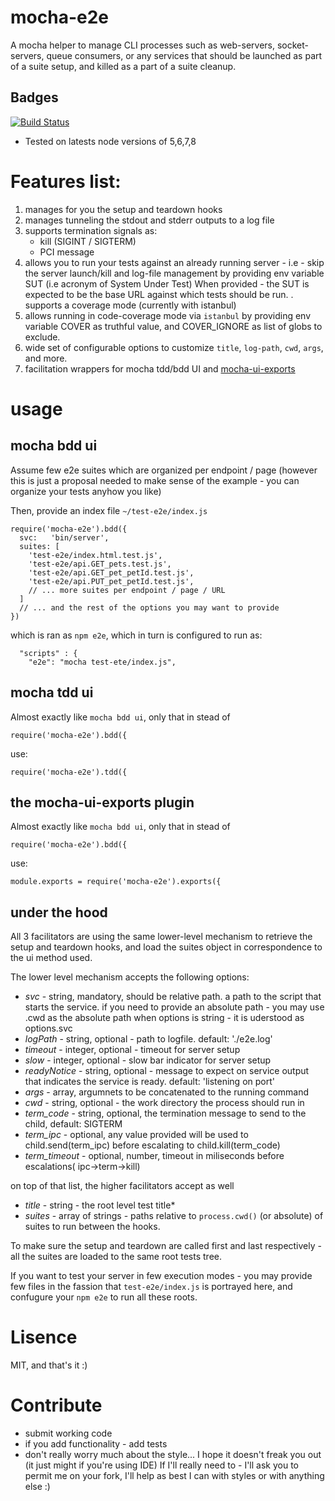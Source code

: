 # mocha-e2e

A mocha helper to manage CLI processes such as web-servers, socket-servers, queue consumers, or any services that should be launched as part of a suite setup, and killed as a part of a suite cleanup.

## Badges
[![Build Status](https://secure.travis-ci.org/osher/mocha-e2e.png?branch=master)](http://travis-ci.org/osher/mocha-e2e)
 - Tested on latests node versions  of 5,6,7,8

# Features list:
1. manages for you the setup and teardown hooks
2. manages tunneling the stdout and stderr outputs to a log file
3. supports termination signals as:
   - kill (SIGINT / SIGTERM)
   - PCI message
4. allows you to run your tests against an already running server - i.e - skip the server launch/kill and log-file management by providing env variable SUT (i.e acronym of System Under Test)
   When provided - the SUT is expected to be the base URL against which tests should be run.
   . supports a coverage mode (currently with istanbul)
5. allows running in code-coverage mode via `istanbul` by providing env variable COVER as truthful value, and COVER_IGNORE as list of globs to exclude.
6. wide set of configurable options to customize `title`, `log-path`, `cwd`, `args`, and more.
7. facilitation wrappers for mocha tdd/bdd UI and [mocha-ui-exports][1]

[1]: https://www.npmjs.com/package/mocha-ui-exports


# usage

## mocha bdd ui

Assume few e2e suites which are organized per endpoint / page  (however this is just a proposal needed to make sense of the example - you can organize your tests anyhow you like)

Then, provide an index file `~/test-e2e/index.js`

```
require('mocha-e2e').bdd({
  svc:   'bin/server',
  suites: [
    'test-e2e/index.html.test.js',
    'test-e2e/api.GET_pets.test.js',
    'test-e2e/api.GET_pet_petId.test.js',
    'test-e2e/api.PUT_pet_petId.test.js',
    // ... more suites per endpoint / page / URL
  ]
  // ... and the rest of the options you may want to provide
})
```

which is ran as `npm e2e`, which in turn is configured to run as:

```
  "scripts" : {
    "e2e": "mocha test-ete/index.js",
```


## mocha tdd ui

Almost exactly like `mocha bdd ui`, only that in stead of 
```
require('mocha-e2e').bdd({
```
use:

```
require('mocha-e2e').tdd({
```


## the mocha-ui-exports plugin

Almost exactly like `mocha bdd ui`, only that in stead of 
```
require('mocha-e2e').bdd({
```
use:
```
module.exports = require('mocha-e2e').exports({
```

## under the hood

All 3 facilitators are using the same lower-level mechanism to retrieve the 
setup and teardown hooks, and load the suites object in correspondence to the
ui method used.

The lower level mechanism accepts the following options:

 - *svc* - string, mandatory, should be relative path. a path to the script that starts the service.
   if you need to provide an absolute path - you may use .cwd  as the absolute path
   when options is string - it is uderstood as options.svc
 - *logPath* - string, optional - path to logfile. default: './e2e.log'
 - *timeout* - integer, optional - timeout for server setup
 - *slow* - integer, optional - slow bar indicator for server setup
 - *readyNotice* - string, optional - message to expect on service output that
   indicates the service is ready. default: 'listening on port'
 - *args* - array, argumnets to be concatenated to the running command
 - *cwd* - string, optional - the work directory the process should run in
 - *term_code* - string, optional, the termination message to send to the child, default: SIGTERM
 - *term_ipc* - optional, any value provided will be used to child.send(term_ipc) before escalating to child.kill(term_code)
 - *term_timeout* - optional, number, timeout in miliseconds before escalations( ipc->term->kill)

on top of that list, the higher facilitators accept as well
 - *title* - string - the root level test title*
 - *suites* - array of strings - paths relative to `process.cwd()` (or absolute) of suites to run between the hooks.


To make sure the setup and teardown are called first and last respectively - all the suites are loaded to the same root tests tree.

If you want to test your server in few execution modes - you may provide few files in the fassion that `test-e2e/index.js` is portrayed here, 
and confugure your `npm e2e` to run all these roots.


# Lisence
MIT, and that's it :)

# Contribute
- submit working code
- if you add functionality - add tests
- don't really worry much about the style...
  I hope it doesn't freak you out (it just might if you're using IDE)
  If I'll really need to - I'll ask you to permit me on your fork, I'll help as best I can with styles or with anything else :)

